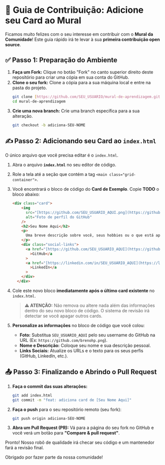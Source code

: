 # 🚀 Guia de Contribuição: Adicione seu Card ao Mural

Ficamos muito felizes com o seu interesse em contribuir com o **Mural da Comunidade**! Este guia rápido irá te levar à sua **primeira contribuição open source**.

## ✅ Passo 1: Preparação do Ambiente

1.  **Faça um Fork:** Clique no botão "Fork" no canto superior direito deste repositório para criar uma cópia em sua conta do GitHub.
2.  **Clone o seu fork:** Clone a cópia para a sua máquina local e entre na pasta do projeto.
    ```bash
    git clone [https://github.com/SEU_USUARIO/mural-de-aprendizagem.git](https://github.com/SEU_USUARIO/mural-de-aprendizagem.git)
    cd mural-de-aprendizagem
    ```
3.  **Crie uma nova branch:** Crie uma branch específica para a sua alteração.
    ```bash
    git checkout -b adiciona-SEU-NOME
    ```

## ✍️ Passo 2: Adicionando seu Card ao `index.html`

O único arquivo que você precisa editar é o `index.html`.

1.  Abra o arquivo **`index.html`** no seu editor de código.
2.  Role a tela até a seção que contém a tag `<main class="grid-container">`.
3.  Você encontrará o bloco de código do **Card de Exemplo**. Copie **TODO** o bloco abaixo:

    ```html
    <div class="card">
        <img
          src="[https://github.com/SEU_USUARIO_AQUI.png](https://github.com/SEU_USUARIO_AQUI.png)"
          alt="Foto de perfil do GitHub"
        />
        <h2>Seu Nome Aqui</h2>
        <p>
          Uma breve descrição sobre você, seus hobbies ou o que está aprendendo.
        </p>
        <div class="social-links">
          <a href="[https://github.com/SEU_USUARIO_AQUI](https://github.com/SEU_USUARIO_AQUI)" target="_blank"
            >GitHub</a
          >
          <a href="[https://linkedin.com/in/SEU_USUARIO_AQUI](https://linkedin.com/in/SEU_USUARIO_AQUI)" target="_blank"
            >LinkedIn</a
          >
        </div>
      </div>
    ```
4.  Cole este novo bloco **imediatamente após o último card existente** no `index.html`.
    > **⚠️ ATENÇÃO:** Não remova ou altere nada além das informações dentro do seu novo bloco de código. O sistema de revisão irá detectar se você apagar outros cards.

5.  **Personalize as informações** no bloco de código que você colou:
    * **Foto:** Substitua `SEU_USUARIO_AQUI` pelo seu username do GitHub na URL (Ex: `https://github.com/brenohp.png`).
    * **Nome e Descrição:** Coloque seu nome e sua descrição pessoal.
    * **Links Sociais:** Atualize os URLs e o texto para os seus perfis (GitHub, LinkedIn, etc.).

## 📤 Passo 3: Finalizando e Abrindo o Pull Request

1.  **Faça o commit das suas alterações:**
    ```bash
    git add index.html
    git commit -m "feat: adiciona card de [Seu Nome Aqui]"
    ```
2.  **Faça o push** para o seu repositório remoto (seu fork):
    ```bash
    git push origin adiciona-SEU-NOME
    ```
3.  **Abra um Pull Request (PR):** Vá para a página do seu fork no GitHub e você verá um botão para **"Compare & pull request"**.

Pronto! Nosso robô de qualidade irá checar seu código e um mantenedor fará a revisão final.

Obrigado por fazer parte da nossa comunidade!
